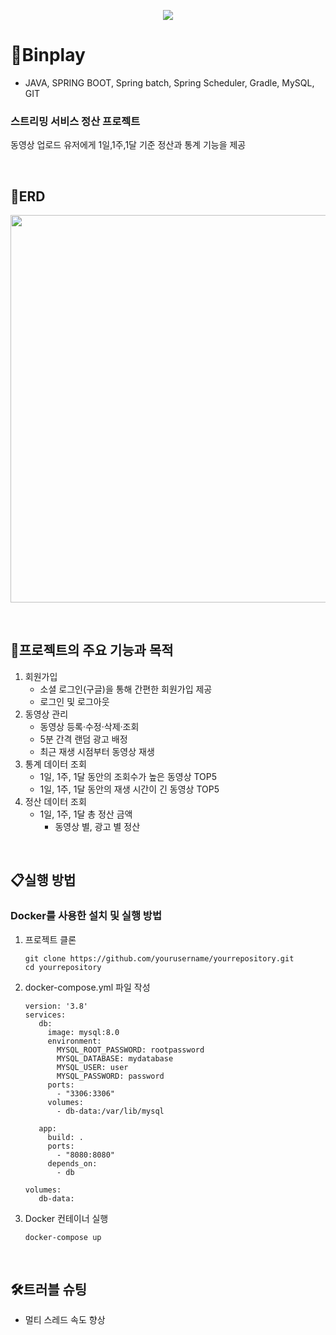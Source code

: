 <p align="center">
  <img align="center" src="https://postfiles.pstatic.net/MjAyNDA3MThfNjEg/MDAxNzIxMjk4NTM0Mjcw.gCx4GFSYGo0iljD7LYFDFWxPBUUxrmu4alHpXQvYjL4g.CufZ4V291zUpmrjN2vVQBU4u-fMLnMGSmHdCRFQ4muAg.PNG/binplay_(1).png?type=w966">
</p>

# 📌Binplay
- JAVA, SPRING BOOT, Spring batch, Spring Scheduler, Gradle, MySQL, GIT

### 스트리밍 서비스 정산 프로젝트
<p>동영상 업로드 유저에게 1일,1주,1달 기준 정산과 통계 기능을 제공</p>

<p>&#160;</p>

## 🎨ERD
<img src="https://postfiles.pstatic.net/MjAyNDA3MjBfMTQw/MDAxNzIxNDA5ODk2MTM2.7ywqKUn2baDmlwFBNA6UWSsNlCRoWkBbRGDzuuY9mUYg.1uArCbuwAW4CP4oQdXtqH1loOHayqaoN0YHt7olEQuYg.PNG/%EC%8A%A4%ED%81%AC%EB%A6%B0%EC%83%B7_2024-07-20_022435.png?type=w966" width="620">

<p>&#160;</p>

## 🎯프로젝트의 주요 기능과 목적
1. 회원가입
    - 소셜 로그인(구글)을 통해 간편한 회원가입 제공
    - 로그인 및 로그아웃
2. 동영상 관리
    - 동영상 등록·수정·삭제·조회
    - 5분 간격 랜덤 광고 배정
    - 최근 재생 시점부터 동영상 재생
3. 통계 데이터 조회
    - 1일, 1주, 1달 동안의 조회수가 높은 동영상 TOP5
    - 1일, 1주, 1달 동안의 재생 시간이 긴 동영상 TOP5
4. 정산 데이터 조회
    - 1일, 1주, 1달 총 정산 금액
      - 동영상 별, 광고 별 정산

<p>&#160;</p>

## 📋실행 방법
### Docker를 사용한 설치 및 실행 방법
1. 프로젝트 클론
   ```
   git clone https://github.com/yourusername/yourrepository.git
   cd yourrepository
   ```

2. docker-compose.yml 파일 작성
   ```
   version: '3.8'
   services:
      db:
        image: mysql:8.0
        environment:
          MYSQL_ROOT_PASSWORD: rootpassword
          MYSQL_DATABASE: mydatabase
          MYSQL_USER: user
          MYSQL_PASSWORD: password
        ports:
          - "3306:3306"
        volumes:
          - db-data:/var/lib/mysql
    
      app:
        build: .
        ports:
          - "8080:8080"
        depends_on:
          - db
    
   volumes:
      db-data:
   ```
3. Docker 컨테이너 실행
   ```
   docker-compose up
   ```

<p>&#160;</p>

## 🛠️트러블 슈팅
- 멀티 스레드 속도 향상

<p>&#160;</p>

